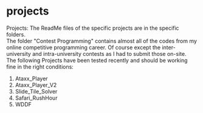 # projects
Projects: The ReadMe files of the specific projects are in the specific folders. <br>
The folder "Contest Programming" contains almost all of the codes from my online competitive programming career. Of course except the inter-university and intra-university contests as I had to submit those on-site. <br>
The following Projects have been tested recently and should be working fine in the right conditions:
1. Ataxx_Player
2. Ataxx_Player_V2
3. Slide_Tile_Solver
4. Safari_RushHour
5. WDDF
